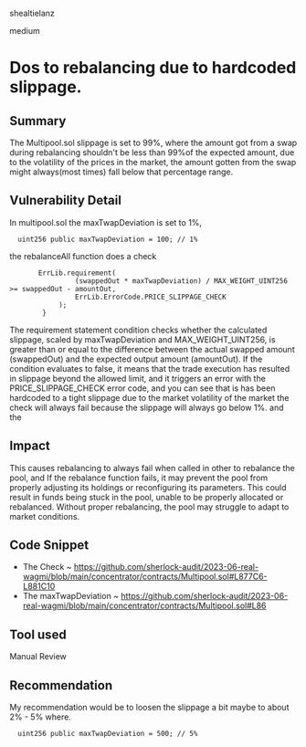 shealtielanz

medium

# Dos to rebalancing due to hardcoded slippage.

## Summary
The Multipool.sol slippage is set to 99%, where the amount got from a swap during rebalancing shouldn't be less than 99%of the expected amount, due to the volatility of the prices in the market, the amount gotten from the swap might always(most times) fall below that percentage range.
## Vulnerability Detail
In multipool.sol the maxTwapDeviation is set to 1%,
```solidity 
  uint256 public maxTwapDeviation = 100; // 1%
```
the rebalanceAll function does a check 
```solidity
       ErrLib.requirement(
                (swappedOut * maxTwapDeviation) / MAX_WEIGHT_UINT256 >= swappedOut - amountOut,
                ErrLib.ErrorCode.PRICE_SLIPPAGE_CHECK
            );
        } 
``` 
The requirement statement condition checks whether the calculated slippage, scaled by maxTwapDeviation and MAX_WEIGHT_UINT256, is greater than or equal to the difference between the actual swapped amount (swappedOut) and the expected output amount (amountOut). If the condition evaluates to false, it means that the trade execution has resulted in slippage beyond the allowed limit, and it triggers an error with the PRICE_SLIPPAGE_CHECK error code, and you can see that is has been hardcoded to a tight slippage due to the market volatility of the market the check will always fail because the slippage will always go below 1%.
and the 
## Impact
This causes rebalancing to always fail when called in other to rebalance the pool, and If the rebalance function fails, it may prevent the pool from properly adjusting its holdings or reconfiguring its parameters. This could result in funds being stuck in the pool, unable to be properly allocated or rebalanced. Without proper rebalancing, the pool may struggle to adapt to market conditions. 
## Code Snippet
- The Check ~ https://github.com/sherlock-audit/2023-06-real-wagmi/blob/main/concentrator/contracts/Multipool.sol#L877C6-L881C10
- The  maxTwapDeviation ~ https://github.com/sherlock-audit/2023-06-real-wagmi/blob/main/concentrator/contracts/Multipool.sol#L86
## Tool used
Manual Review

## Recommendation
My recommendation would be to loosen the slippage a bit maybe to about 2% - 5% where.
```solidity 
  uint256 public maxTwapDeviation = 500; // 5%
```
